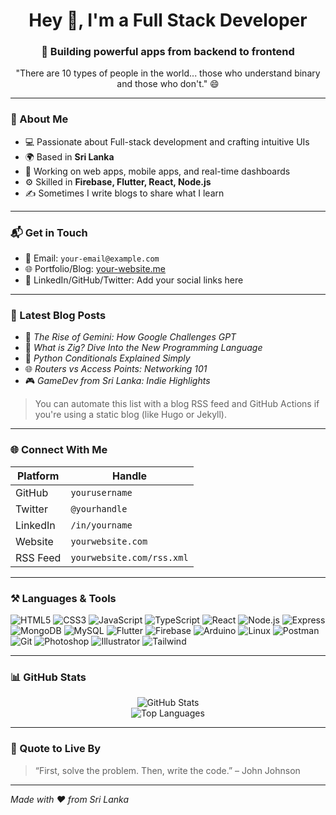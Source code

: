 <h1 align="center">Hey 👋, I'm a Full Stack Developer</h1>
<h3 align="center">🚀 Building powerful apps from backend to frontend</h3>

<p align="center">"There are 10 types of people in the world... those who understand binary and those who don't." 😄</p>

---

### 🧠 About Me

- 💻 Passionate about Full-stack development and crafting intuitive UIs
- 🌍 Based in **Sri Lanka**
- 🔭 Working on web apps, mobile apps, and real-time dashboards
- ⚙️ Skilled in **Firebase, Flutter, React, Node.js**
- ✍️ Sometimes I write blogs to share what I learn

---

### 📬 Get in Touch

- 📧 Email: `your-email@example.com`
- 🌐 Portfolio/Blog: [your-website.me](https://your-website.me)
- 💼 LinkedIn/GitHub/Twitter: Add your social links here

---

### 📝 Latest Blog Posts

- 🚀 *The Rise of Gemini: How Google Challenges GPT*
- 🧠 *What is Zig? Dive Into the New Programming Language*
- 🐍 *Python Conditionals Explained Simply*
- 🌐 *Routers vs Access Points: Networking 101*
- 🎮 *GameDev from Sri Lanka: Indie Highlights*

> You can automate this list with a blog RSS feed and GitHub Actions if you're using a static blog (like Hugo or Jekyll).

---

### 🌐 Connect With Me

| Platform | Handle |
|----------|--------|
| GitHub | `yourusername` |
| Twitter | `@yourhandle` |
| LinkedIn | `/in/yourname` |
| Website | `yourwebsite.com` |
| RSS Feed | `yourwebsite.com/rss.xml` |

---

### ⚒️ Languages & Tools

![HTML5](https://img.shields.io/badge/-HTML5-E34F26?logo=html5&logoColor=white)
![CSS3](https://img.shields.io/badge/-CSS3-1572B6?logo=css3&logoColor=white)
![JavaScript](https://img.shields.io/badge/-JavaScript-F7DF1E?logo=javascript&logoColor=black)
![TypeScript](https://img.shields.io/badge/-TypeScript-3178C6?logo=typescript&logoColor=white)
![React](https://img.shields.io/badge/-React-61DAFB?logo=react&logoColor=black)
![Node.js](https://img.shields.io/badge/-Node.js-339933?logo=node.js&logoColor=white)
![Express](https://img.shields.io/badge/-Express.js-000000?logo=express&logoColor=white)
![MongoDB](https://img.shields.io/badge/-MongoDB-47A248?logo=mongodb&logoColor=white)
![MySQL](https://img.shields.io/badge/-MySQL-4479A1?logo=mysql&logoColor=white)
![Flutter](https://img.shields.io/badge/-Flutter-02569B?logo=flutter&logoColor=white)
![Firebase](https://img.shields.io/badge/-Firebase-FFCA28?logo=firebase&logoColor=black)
![Arduino](https://img.shields.io/badge/-Arduino-00979D?logo=arduino&logoColor=white)
![Linux](https://img.shields.io/badge/-Linux-FCC624?logo=linux&logoColor=black)
![Postman](https://img.shields.io/badge/-Postman-FF6C37?logo=postman&logoColor=white)
![Git](https://img.shields.io/badge/-Git-F05032?logo=git&logoColor=white)
![Photoshop](https://img.shields.io/badge/-Photoshop-31A8FF?logo=adobephotoshop&logoColor=white)
![Illustrator](https://img.shields.io/badge/-Illustrator-FF9A00?logo=adobeillustrator&logoColor=white)
![Tailwind](https://img.shields.io/badge/-TailwindCSS-06B6D4?logo=tailwindcss&logoColor=white)

---

### 📊 GitHub Stats

<p align="center">
  <img src="https://github-readme-stats.vercel.app/api?username=yourusername&show_icons=true&theme=radical" alt="GitHub Stats" />
  <br />
  <img src="https://github-readme-stats.vercel.app/api/top-langs/?username=yourusername&layout=compact&theme=radical" alt="Top Languages" />
</p>

---

### 🚀 Quote to Live By

> “First, solve the problem. Then, write the code.” – John Johnson

---

*Made with ❤️ from Sri Lanka*
